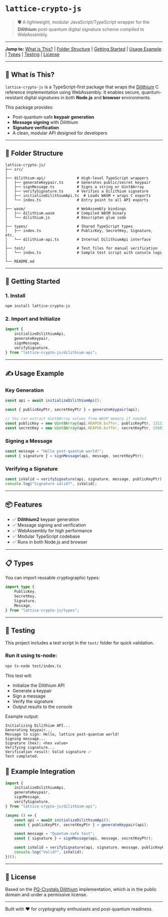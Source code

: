 # `lattice-crypto-js`

> 🛡️ A lightweight, modular JavaScript/TypeScript wrapper for the **Dilithium** post-quantum digital signature scheme compiled to WebAssembly.

---

**Jump to:**
[What is This?](#-what-is-this) |
[Folder Structure](#-folder-structure) |
[Getting Started](#-getting-started) |
[Usage Example](#️-usage-example) | [Types](#-types) |
[Testing](#-testing) |
[License](#-license)

---

## 🔐 What is This?

`lattice-crypto-js` is a TypeScript-first package that wraps the [Dilithium](https://pq-crystals.org/dilithium/) C reference implementation using WebAssembly. It enables secure, quantum-resistant digital signatures in both **Node.js** and **browser** environments.

This package provides:

-   Post-quantum-safe **keypair generation**
-   **Message signing** with Dilithium
-   **Signature verification**
-   A clean, modular API designed for developers

---

## 📁 Folder Structure

```
lattice-crypto-js/
├── src/
│
├── dilithium-api/              # High-level TypeScript wrappers
│   ├── generateKeypair.ts      # Generates public/secret keypair
│   ├── signMessage.ts          # Signs a string or Uint8Array
│   ├── verifySignature.ts      # Verifies a Dilithium signature
│   ├── initializeDilithiumApi.ts  # Loads WASM + wraps C exports
│   └── index.ts                # Entry point to all API exports
│
├── wasm/                       # WebAssembly bindings
│   ├── dilithium.wasm          # Compiled WASM binary
│   └── dilithium.js            # Emscripten glue code
│
├── types/                      # Shared TypeScript types
│   ├── index.ts                # PublicKey, SecretKey, Signature, etc.
│   └── dilithium-api.ts        # Internal DilithiumApi interface
│
├── test/                       # Test files for manual verification
│   └── index.ts                # Sample test script with console logs
│
└── README.md
```

---

## 🚀 Getting Started

### 1. Install

```bash
npm install lattice-crypto-js
```

### 2. Import and Initialize

```ts
import {
    initializeDilithiumApi,
    generateKeypair,
    signMessage,
    verifySignature,
} from "lattice-crypto-js/dilithium-api";
```

---

## ✍️ Usage Example

### Key Generation

```ts
const api = await initializeDilithiumApi();

const { publicKeyPtr, secretKeyPtr } = generateKeypair(api);

// You can extract Uint8Array values from WASM memory if needed
const publicKey = new Uint8Array(api.HEAPU8.buffer, publicKeyPtr, 1312);
const secretKey = new Uint8Array(api.HEAPU8.buffer, secretKeyPtr, 2560);
```

### Signing a Message

```ts
const message = "Hello post-quantum world!";
const { signature } = signMessage(api, message, secretKeyPtr);
```

### Verifying a Signature

```ts
const isValid = verifySignature(api, signature, message, publicKeyPtr);
console.log("Signature valid?", isValid);
```

---

## 📦 Features

-   ✅ **Dilithium2** keypair generation
-   ✅ Message signing and verification
-   ✅ WebAssembly for high performance
-   ✅ Modular TypeScript codebase
-   ✅ Runs in both Node.js and browser

---

## 📋 Types

You can import reusable cryptographic types:

```ts
import type {
    PublicKey,
    SecretKey,
    Signature,
    Message,
} from "lattice-crypto-js/types";
```

---

## 🧪 Testing

This project includes a test script in the `test/` folder for quick validation.

### Run it using ts-node:

```bash
npx ts-node test/index.ts
```

This test will:

-   Initialize the Dilithium API
-   Generate a keypair
-   Sign a message
-   Verify the signature
-   Output results to the console

Example output:

```
Initializing Dilithium API...
Generating keypair...
Message to sign: Hello, lattice post-quantum world!
Signing message...
Signature (hex): <hex value>
Verifying signature...
Verification result: Valid signature ✅
Test completed.
```

## 🧪 Example Integration

```ts
import {
    initializeDilithiumApi,
    generateKeypair,
    signMessage,
    verifySignature,
} from "lattice-crypto-js/dilithium-api";

(async () => {
    const api = await initializeDilithiumApi();
    const { publicKeyPtr, secretKeyPtr } = generateKeypair(api);

    const message = "Quantum-safe test";
    const { signature } = signMessage(api, message, secretKeyPtr);

    const isValid = verifySignature(api, signature, message, publicKeyPtr);
    console.log("Valid?", isValid);
})();
```

---

## 📜 License

Based on the [PQ-Crystals Dilithium](https://github.com/pq-crystals/dilithium) implementation, which is in the public domain and under a permissive license.

---

Built with ❤️ for cryptography enthusiasts and post-quantum readiness.
